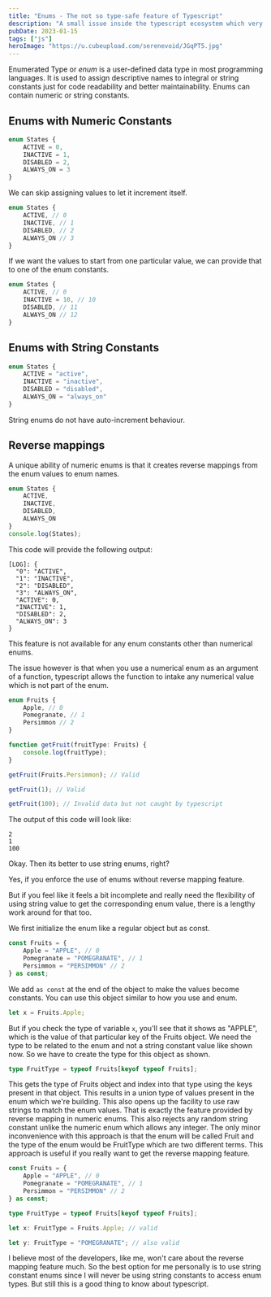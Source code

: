 ```yaml
---
title: "Enums - The not so type-safe feature of Typescript"
description: "A small issue inside the typescript ecosystem which very few people notice."
pubDate: 2023-01-15
tags: ["js"]
heroImage: "https://u.cubeupload.com/serenevoid/JGqPT5.jpg"
---
```

Enumerated Type or *enum* is a user-defined data type in most programming languages.
It is used to assign descriptive names to integral or string constants just for 
code readability and better maintainability. Enums can contain numeric or string constants.

## Enums with Numeric Constants
```typescript
enum States {
    ACTIVE = 0,
    INACTIVE = 1,
    DISABLED = 2,
    ALWAYS_ON = 3
}
```
We can skip assigning values to let it increment itself.
```typescript
enum States {
    ACTIVE, // 0
    INACTIVE, // 1
    DISABLED, // 2
    ALWAYS_ON // 3
}
```
If we want the values to start from one particular value, we can provide that to 
one of the enum constants.
```typescript
enum States {
    ACTIVE, // 0
    INACTIVE = 10, // 10
    DISABLED, // 11
    ALWAYS_ON // 12
}
```

## Enums with String Constants
```typescript
enum States {
    ACTIVE = "active",
    INACTIVE = "inactive",
    DISABLED = "disabled",
    ALWAYS_ON = "always_on"
}
```
String enums do not have auto-increment behaviour.

## Reverse mappings
A unique ability of numeric enums is that it creates reverse mappings from the 
enum values to enum names.
```typescript
enum States {
    ACTIVE,
    INACTIVE,
    DISABLED,
    ALWAYS_ON
}
console.log(States);
```
This code will provide the following output:
```
[LOG]: {
  "0": "ACTIVE",
  "1": "INACTIVE",
  "2": "DISABLED",
  "3": "ALWAYS_ON",
  "ACTIVE": 0,
  "INACTIVE": 1,
  "DISABLED": 2,
  "ALWAYS_ON": 3
}
```
This feature is not available for any enum constants other than numerical enums.

The issue however is that when you use a numerical enum as an argument of a function, 
typescript allows the function to intake any numerical value which is not part of the 
enum.
```typescript
enum Fruits {
    Apple, // 0
    Pomegranate, // 1
    Persimmon // 2
}

function getFruit(fruitType: Fruits) {
    console.log(fruitType);
}

getFruit(Fruits.Persimmon); // Valid

getFruit(1); // Valid

getFruit(100); // Invalid data but not caught by typescript
```
The output of this code will look like:
```
2
1
100
```

Okay. Then its better to use string enums, right?

Yes, if you enforce the use of enums without reverse mapping feature.

But if you feel like it feels a bit incomplete and really need the flexibility 
of using string value to get the corresponding enum value, there is a lengthy 
work around for that too.

We first initialize the enum like a regular object but as const.
```typescript
const Fruits = {
    Apple = "APPLE", // 0
    Pomegranate = "POMEGRANATE", // 1
    Persimmon = "PERSIMMON" // 2
} as const;
```
We add `as const` at the end of the object to make the values become constants.
You can use this object similar to how you use and enum.
```typescript
let x = Fruits.Apple;
```
But if you check the type of variable `x`, you'll see that it shows as "APPLE", 
which is the value of that particular key of the Fruits object. We need the type 
to be related to the enum and not a string constant value like shown now.
So we have to create the type for this object as shown.
```typescript
type FruitType = typeof Fruits[keyof typeof Fruits];
```
This gets the type of Fruits object and index into that type using the keys present 
in that object. This results in a union type of values present in the enum which we're
building. This also opens up the facility to use raw strings to match the enum values.
That is exactly the feature provided by reverse mapping in numeric enums. This also rejects 
any random string constant unlike the numeric enum which allows any integer.
The only minor inconvenience with this approach is that the enum will be called Fruit and
the type of the enum would be FruitType which are two different terms. 
This approach is useful if you really want to get the reverse mapping feature. 
```typescript
const Fruits = {
    Apple = "APPLE", // 0
    Pomegranate = "POMEGRANATE", // 1
    Persimmon = "PERSIMMON" // 2
} as const;

type FruitType = typeof Fruits[keyof typeof Fruits];

let x: FruitType = Fruits.Apple; // valid

let y: FruitType = "POMEGRANATE"; // also valid
```

I believe most of the developers, like me, won't care about the reverse mapping feature much.
So the best option for me personally is to use string constant enums since I will 
never be using string constants to access enum types. But still this is a good thing 
to know about typescript.
